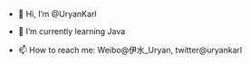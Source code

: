 - 👋 Hi, I’m @UryanKarl

- 🌱 I’m currently learning Java
- 📫 How to reach me: Weibo@伊水_Uryan, twitter@uryankarl
<!---
- 💞️ I’m looking to collaborate on ... 
- 👀 I’m interested in ...
---> 

<!---
UryanKarl/UryanKarl is a ✨ special ✨ repository because its `README.md` (this file) appears on your GitHub profile.
You can click the Preview link to take a look at your changes.
--->
